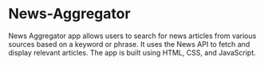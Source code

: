 # News-Aggregator
News Aggregator app allows users to search for news articles from various sources based on a keyword or phrase. It uses the News API to fetch and display relevant articles. The app is built using HTML, CSS, and JavaScript.
